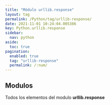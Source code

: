 ```yaml
---
title: "Módulo urllib.response"
layout: tag
permalink: /Python/tag/urllib-response/
date: 2021-11-01 10:24:04.005386
key: Python.urllib.response
sidebar: 
  nav: python
aside: 
  toc: true
pagination: 
  enabled: true
  tag: "urllib-response"
  permalink: /:num/
---
```


<h2>Modulos</h2>
Todos los elementos del modulo <strong>urllib.response</strong>
